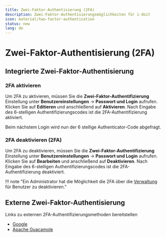 ```yaml
---
title: Zwei-Faktor-Authentisierung (2FA)
description: Zwei-Faktor-Authentisierungsmöglichkeiten für i-doit
icon: material/two-factor-authentication
status: new
lang: de
---
```


# Zwei-Faktor-Authentisierung (2FA)

## Integrierte Zwei-Faktor-Authentisierung

### 2FA aktivieren

Um 2FA zu aktivieren, müssen Sie die **Zwei-Faktor-Authentifizierung** Einstellung unter **Benutzereinstellungen** → **Passwort und Login** aufrufen.<br>
Klicken Sie auf **Editieren** und anschließend auf **Aktivieren**. Nach Eingabe des 6-stelligen Authentifizierungscodes ist die 2FA-Authentifizierung aktiviert.

Beim nächstem Login wird nun der 6 stellige Authenticator-Code abgefragt.

### 2FA deaktivieren (2FA)

Um 2FA zu deaktivieren, müssen Sie die **Zwei-Faktor-Authentifizierung** Einstellung unter **Benutzereinstellungen** → **Passwort und Login** aufrufen.<br>
Klicken Sie auf **Bearbeiten** und anschließend auf **Deaktivieren**. Nach Eingabe des 6-stelligen Authentifizierungscodes ist die 2FA-Authentifizierung deaktiviert.

!!! note "Ein Administrator hat die Möglichkeit die 2FA über die [Verwaltung](../../administration/verwaltung/zwei-faktor-authentisierung.md) für Benutzer zu deaktivieren."

## Externe Zwei-Faktor-Authentisierung

Links zu externen 2FA-Authentifizierungsmethoden bereitstellen

-   [Google](https://code.google.com/archive/p/google-authenticator-apache-module/wikis/GoogleAuthenticatorApacheModule.wiki)
-   [Apache Guacamole](https://guacamole.apache.org/doc/gug/totp-auth.html)
